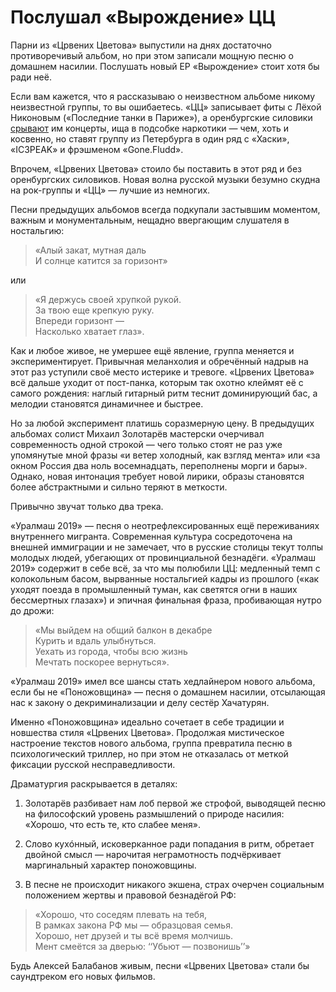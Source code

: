 
# Послушал «Вырождение» ЦЦ

​​Парни из «Црвених Цветова» выпустили на днях достаточно противоречивый альбом, но при этом записали мощную песню о домашнем насилии. Послушать новый EP «Вырождение» стоит хотя бы ради неё.

Если вам кажется, что я рассказываю о неизвестном альбоме никому неизвестной группы, то вы ошибаетесь. «ЦЦ» записывает фиты с Лёхой Никоновым («Последние танки в Париже»), а оренбургские силовики [срывают][1] им концерты, ища в подсобке наркотики — чем, хоть и косвенно, но ставят группу из Петербурга в один ряд с «Хаски», «IC3PEAK» и фрэшменом «Gone.Fludd». 

Впрочем, «Црвених Цветова» стоило бы поставить в этот ряд и без оренбургских силовиков. Новая волна русской музыки безумно скудна на рок-группы и «ЦЦ» — лучшие из немногих.

Песни предыдущих альбомов всегда подкупали застывшим моментом, важным и монументальным, нещадно ввергающим слушателя в ностальгию: 

> «Алый закат, мутная даль  
> И солнце катится за горизонт» 

или

> «Я держусь своей хрупкой рукой.  
> За твою еще крепкую руку.  
> Впереди горизонт —  
> Насколько хватает глаз».  
> 
Как и любое живое, не умершее ещё явление, группа меняется и экспериментирует. Привычная меланхолия и обречённый надрыв на этот раз уступили своё место истерике и тревоге. «Црвених Цветова» всё дальше уходит от пост-панка, которым так охотно клеймят её с самого рождения: наглый гитарный ритм теснит доминирующий бас, а мелодии становятся динамичнее и быстрее.

Но за любой эксперимент платишь соразмерную цену. В предыдущих альбомах солист Михаил Золотарёв мастерски очерчивал современность одной строкой — чего только стоят не раз уже упомянутые мной фразы «и ветер холодный, как взгляд мента» или «за окном Россия два ноль восемнадцать, переполнены морги и бары». Однако, новая интонация требует новой лирики, образы становятся более абстрактными и сильно теряют в меткости.

Привычно звучат только два трека.

«Уралмаш 2019» — песня о неотрефлексированных ещё переживаниях внутреннего мигранта. Современная культура сосредоточена на внешней иммиграции и не замечает, что в русские столицы текут толпы молодых людей, убегающих от провинциальной безнадёги. «Уралмаш 2019» содержит в себе всё, за что мы полюбили ЦЦ: медленный темп с колокольным басом, вырванные ностальгией кадры из прошлого («как уходят поезда в промышленный туман, как светятся огни в наших бессмертных глазах») и эпичная финальная фраза, пробивающая нутро до дрожи:

> «Мы выйдем на общий балкон в декабре  
> Курить и вдаль улыбнуться.  
> Уехать из города, чтобы всю жизнь  
> Мечтать поскорее вернуться».  
> 
«Уралмаш 2019» имел все шансы стать хедлайнером нового альбома, если бы не «Поножовщина» — песня о домашнем насилии, отсылающая нас к закону о декриминализации и делу сестёр Хачатурян.

Именно «Поножовщина» идеально сочетает в себе традиции и новшества стиля «Црвених Цветова». Продолжая мистическое настроение текстов нового альбома, группа превратила песню в психологический триллер, но при этом не отказалась от меткой фиксации русской несправедливости.

Драматургия раскрывается в деталях:

1) Золотарёв разбивает нам лоб первой же строфой, выводящей песню на философский уровень размышлений о природе насилия: «Хорошо, что есть те, кто слабее меня».

2) Слово кухóнный, исковерканное ради попадания в ритм, обретает двойной смысл — нарочитая неграмотность подчёркивает маргинальный характер поножовщины.

3) В песне не происходит никакого экшена, страх очерчен социальным положением жертвы и правовой безнадёгой РФ:

> «Хорошо, что соседям плевать на тебя,  
> В рамках закона РФ мы — образцовая семья.  
> Хорошо, нет друзей и ты всё время молчишь.  
> Мент смеётся за дверью: ‘‘Убьют — позвонишь’’»  
> 
Будь Алексей Балабанов живым, песни «Црвених Цветова» стали бы саундтреком его новых фильмов.

[1]:	https://zona.media/news/2019/03/24/orenbyrg